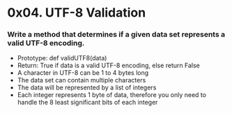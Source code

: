 # 0x04. UTF-8 Validation

### Write a method that determines if a given data set represents a valid UTF-8 encoding.

 *   Prototype: def validUTF8(data)
 *   Return: True if data is a valid UTF-8 encoding, else return False
 *   A character in UTF-8 can be 1 to 4 bytes long
 *   The data set can contain multiple characters
 *   The data will be represented by a list of integers
 *   Each integer represents 1 byte of data, therefore you only need to handle the 8 least significant bits of each integer

